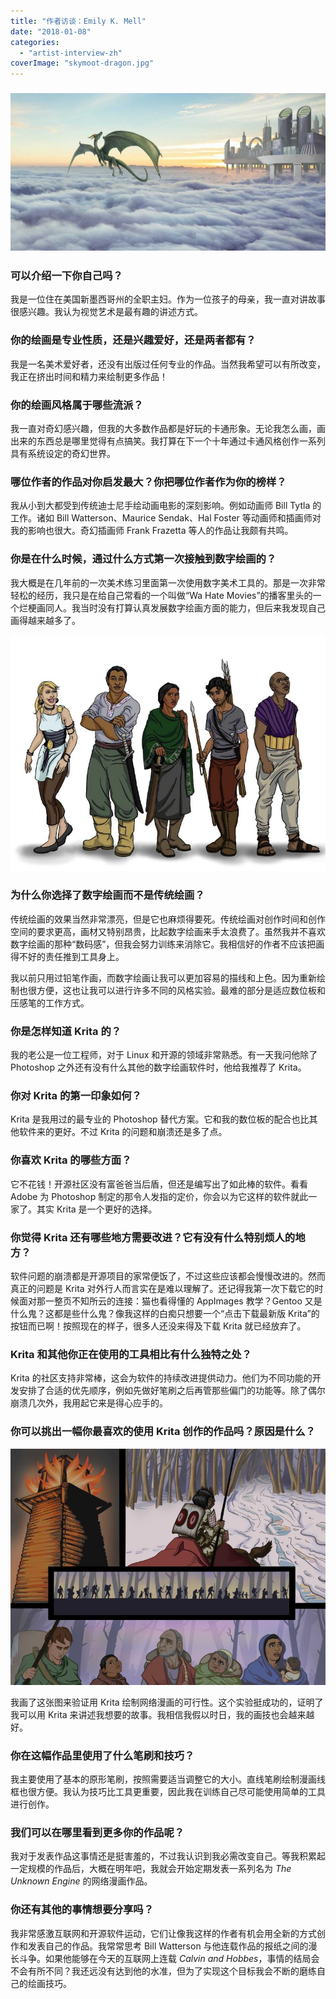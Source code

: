 ```yaml
---
title: "作者访谈：Emily K. Mell"
date: "2018-01-08"
categories: 
  - "artist-interview-zh"
coverImage: "skymoot-dragon.jpg"
---
```


### ![](images/skymoot-dragon.jpg)

### 可以介绍一下你自己吗？

我是一位住在美国新墨西哥州的全职主妇。作为一位孩子的母亲，我一直对讲故事很感兴趣。我认为视觉艺术是最有趣的讲述方式。

### 你的绘画是专业性质，还是兴趣爱好，还是两者都有？

我是一名美术爱好者，还没有出版过任何专业的作品。当然我希望可以有所改变，我正在挤出时间和精力来绘制更多作品！

### 你的绘画风格属于哪些流派？

我一直对奇幻感兴趣，但我的大多数作品都是好玩的卡通形象。无论我怎么画，画出来的东西总是哪里觉得有点搞笑。我打算在下一个十年通过卡通风格创作一系列具有系统设定的奇幻世界。

### 哪位作者的作品对你启发最大？你把哪位作者作为你的榜样？

我从小到大都受到传统迪士尼手绘动画电影的深刻影响。例如动画师 Bill Tytla 的工作。诸如 Bill Watterson、Maurice Sendak、Hal Foster 等动画师和插画师对我的影响也很大。奇幻插画师 Frank Frazetta 等人的作品让我颇有共鸣。

### 你是在什么时候，通过什么方式第一次接触到数字绘画的？

我大概是在几年前的一次美术练习里面第一次使用数字美术工具的。那是一次非常轻松的经历，我只是在给自己常看的一个叫做“Wa Hate Movies”的播客里头的一个烂梗画同人。我当时没有打算认真发展数字绘画方面的能力，但后来我发现自己画得越来越多了。

![](images/charactersplash.jpg)

### 为什么你选择了数字绘画而不是传统绘画？

传统绘画的效果当然非常漂亮，但是它也麻烦得要死。传统绘画对创作时间和创作空间的要求更高，画材又特别昂贵，比起数字绘画来手太浪费了。虽然我并不喜欢数字绘画的那种“数码感”，但我会努力训练来消除它。我相信好的作者不应该把画得不好的责任推到工具身上。

我以前只用过铅笔作画，而数字绘画让我可以更加容易的描线和上色。因为重新绘制也很方便，这也让我可以进行许多不同的风格实验。最难的部分是适应数位板和压感笔的工作方式。

### 你是怎样知道 Krita 的？

我的老公是一位工程师，对于 Linux 和开源的领域非常熟悉。有一天我问他除了 Photoshop 之外还有没有什么其他的数字绘画软件时，他给我推荐了 Krita。

### 你对 Krita 的第一印象如何？

Krita 是我用过的最专业的 Photoshop 替代方案。它和我的数位板的配合也比其他软件来的更好。不过 Krita 的问题和崩溃还是多了点。

### 你喜欢 Krita 的哪些方面？

它不花钱！开源社区没有富爸爸当后盾，但还是编写出了如此棒的软件。看看 Adobe 为 Photoshop 制定的那令人发指的定价，你会以为它这样的软件就此一家了。其实 Krita 是一个更好的选择。

### 你觉得 Krita 还有哪些地方需要改进？它有没有什么特别烦人的地方？

软件问题的崩溃都是开源项目的家常便饭了，不过这些应该都会慢慢改进的。然而真正的问题是 Krita 对外行人而言实在是难以理解了。还记得我第一次下载它的时候面对那一整页不知所云的连接：猫也看得懂的 AppImages 教学？Gentoo 又是什么鬼？这都是些什么鬼？像我这样的白痴只想要一个“点击下载最新版 Krita”的按钮而已啊！按照现在的样子，很多人还没来得及下载 Krita 就已经放弃了。

### Krita 和其他你正在使用的工具相比有什么独特之处？

Krita 的社区支持非常棒，这会为软件的持续改进提供动力。他们为不同功能的开发安排了合适的优先顺序，例如先做好笔刷之后再管那些偏门的功能等。除了偶尔崩溃几次外，我用起它来是得心应手的。

### 你可以挑出一幅你最喜欢的使用 Krita 创作的作品吗？原因是什么？

![](images/TUEpage2.jpg)

我画了这张图来验证用 Krita 绘制网络漫画的可行性。这个实验挺成功的，证明了我可以用 Krita 来讲述我想要的故事。我相信我假以时日，我的画技也会越来越好。

### 你在这幅作品里使用了什么笔刷和技巧？

我主要使用了基本的原形笔刷，按照需要适当调整它的大小。直线笔刷绘制漫画线框也很方便。我认为技巧比工具更重要，因此我在训练自己尽可能使用简单的工具进行创作。

### 我们可以在哪里看到更多你的作品呢？

我对于发表作品这事情还是挺害羞的，不过我认识到我必需改变自己。等我积累起一定规模的作品后，大概在明年吧，我就会开始定期发表一系列名为 _The Unknown Engine_ 的网络漫画作品。

### 你还有其他的事情想要分享吗？

我非常感激互联网和开源软件运动，它们让像我这样的作者有机会用全新的方式创作和发表自己的作品。我常常思考 Bill Watterson 与他连载作品的报纸之间的漫长斗争。如果他能够在今天的互联网上连载 _Calvin and Hobbes_，事情的结局会不会有所不同？我还远没有达到他的水准，但为了实现这个目标我会不断的磨练自己的绘画技巧。
